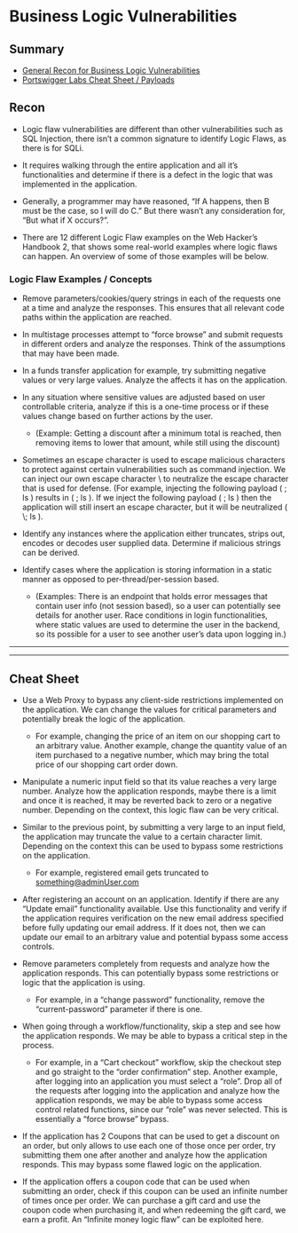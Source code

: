 # Business Logic Vulnerabilities

## Summary
* [General Recon for Business Logic Vulnerabilities](#recon)
* [Portswigger Labs Cheat Sheet / Payloads](#cheat-sheet)

## Recon

* Logic flaw vulnerabilities are different than other vulnerabilities such as SQL Injection, there isn’t a common signature to identify Logic Flaws, as there is for SQLi. 

* It requires walking through the entire application and all it’s functionalities and determine if there is a defect in the logic that was implemented in the application.

* Generally, a programmer may have reasoned, “If A happens, then B must be the case, so I will do C.” But there wasn’t any consideration for, “But what if X occurs?”.

* There are 12 different Logic Flaw examples on the Web Hacker’s Handbook 2, that shows some real-world examples where logic flaws can happen.  An overview of some of those examples will be below.


### Logic Flaw Examples / Concepts

* Remove parameters/cookies/query strings in each of the requests one at a time and analyze the responses.  This ensures that all relevant code paths within the application are reached.

* In multistage processes attempt to “force browse” and submit requests in different orders and analyze the responses.  Think of the assumptions that may have been made.

* In a funds transfer application for example, try submitting negative values or very large values.  Analyze the affects it has on the application.

* In any situation where sensitive values are adjusted based on user controllable criteria, analyze if this is a one-time process or if these values change based on further actions by the user. 
    * (Example: Getting a discount after a minimum total is reached, then removing items to lower that amount, while still using the discount)

* Sometimes an escape character is used to escape malicious characters to protect against certain vulnerabilities such as command injection.  We can inject our own escape character \ to neutralize the escape character that is used for defense.  (For example, injecting the following payload ( ; ls ) results in ( \; ls ).  If we inject the following payload ( \; ls ) then the application will still insert an escape character, but it will be neutralized ( \\; ls ).

* Identify any instances where the application either truncates, strips out, encodes or decodes user supplied data.  Determine if malicious strings can be derived.

* Identify cases where the application is storing information in a static manner as opposed to per-thread/per-session based.
    * (Examples:  There is an endpoint that holds error messages that contain user info (not session based), so a user can potentially see details for another user.  Race conditions in login functionalities, where static values are used to determine the user in the backend, so its possible for a user to see another user’s data upon logging in.)


---
---

## Cheat Sheet

* Use a Web Proxy to bypass any client-side restrictions implemented on the application.  We can change the values for critical parameters and potentially break the logic of the application.  
    * For example, changing the price of an item on our shopping cart to an arbitrary value.  Another example, change the quantity value of an item purchased to a negative number, which may bring the total price of our shopping cart order down.


* Manipulate a numeric input field so that its value reaches a very large number.  Analyze how the application responds, maybe there is a limit and once it is reached, it may be reverted back to zero or a negative number.  Depending on the context, this logic flaw can be very critical.


* Similar to the previous point, by submitting a very large to an input field, the application may truncate the value to a certain character limit.  Depending on the context this can be used to bypass some restrictions on the application. 
    * For example, registered email gets truncated to something@adminUser.com


* After registering an account on an application.  Identify if there are any “Update email” functionality available.  Use this functionality and verify if the application requires verification on the new email address specified before fully updating our email address.  If it does not, then we can update our email to an arbitrary value and potential bypass some access controls.


* Remove parameters completely from requests and analyze how the application responds.  This can potentially bypass some restrictions or logic that the application is using.  
    * For example, in a “change password” functionality, remove the “current-password” parameter if there is one.


* When going through a workflow/functionality, skip a step and see how the application responds.  We may be able to bypass a critical step in the process.  
    * For example, in a “Cart checkout” workflow, skip the checkout step and go straight to the “order confirmation” step. Another example, after logging into an application you must select a “role”.  Drop all of the requests after logging into the application and analyze how the application responds, we may be able to bypass some access control related functions, since our “role” was never selected.  This is essentially a “force browse” bypass.


* If the application has 2 Coupons that can be used to get a discount on an order, but only allows to use each one of those once per order, try submitting them one after another and analyze how the application responds.  This may bypass some flawed logic on the application.


* If the application offers a coupon code that can be used when submitting an order, check if this coupon can be used an infinite number of times once per order.  We can purchase a gift card and use the coupon code when purchasing it, and when redeeming the gift card, we earn a profit.  An “Infinite money logic flaw” can be exploited here.


